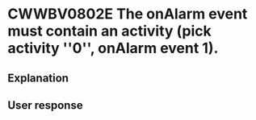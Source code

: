 # CWWBV0802E The onAlarm event must contain an activity (pick activity ''0'', onAlarm event 1).

## Explanation

## User response